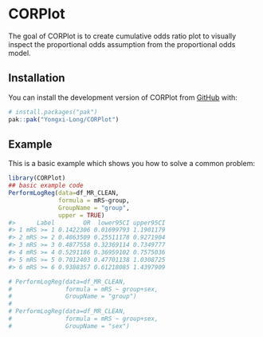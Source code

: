 
<!-- README.md is generated from README.Rmd. Please edit that file -->

# CORPlot

<!-- badges: start -->
<!-- badges: end -->

The goal of CORPlot is to create cumulative odds ratio plot to visually
inspect the proportional odds assumption from the proportional odds
model.

## Installation

You can install the development version of CORPlot from
[GitHub](https://github.com/) with:

``` r
# install.packages("pak")
pak::pak("Yongxi-Long/CORPlot")
```

## Example

This is a basic example which shows you how to solve a common problem:

``` r
library(CORPlot)
## basic example code
PerformLogReg(data=df_MR_CLEAN,
              formula = mRS~group,
              GroupName = "group",
              upper = TRUE)
#>      Label        OR  lower95CI upper95CI
#> 1 mRS >= 1 0.1422306 0.01699793 1.1901179
#> 2 mRS >= 2 0.4863509 0.25511178 0.9271904
#> 3 mRS >= 3 0.4877558 0.32369114 0.7349777
#> 4 mRS >= 4 0.5291186 0.36959102 0.7575036
#> 5 mRS >= 5 0.7012403 0.47701138 1.0308725
#> 6 mRS >= 6 0.9388357 0.61218085 1.4397909

# PerformLogReg(data=df_MR_CLEAN,
#               formula = mRS ~ group+sex,
#               GroupName = "group")
# 
# PerformLogReg(data=df_MR_CLEAN,
#               formula = mRS ~ group+sex,
#               GroupName = "sex")
```
